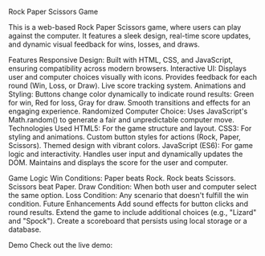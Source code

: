 Rock Paper Scissors Game

This is a web-based Rock Paper Scissors game, where users can play against the computer. It features a sleek design, real-time score updates, and dynamic visual feedback for wins, losses, and draws.

Features
Responsive Design: Built with HTML, CSS, and JavaScript, ensuring compatibility across modern browsers.
Interactive UI:
Displays user and computer choices visually with icons.
Provides feedback for each round (Win, Loss, or Draw).
Live score tracking system.
Animations and Styling:
Buttons change color dynamically to indicate round results:
Green for win,
Red for loss,
Gray for draw.
Smooth transitions and effects for an engaging experience.
Randomized Computer Choice: Uses JavaScript's Math.random() to generate a fair and unpredictable computer move.
Technologies Used
HTML5: For the game structure and layout.
CSS3: For styling and animations.
Custom button styles for actions (Rock, Paper, Scissors).
Themed design with vibrant colors.
JavaScript (ES6): For game logic and interactivity.
Handles user input and dynamically updates the DOM.
Maintains and displays the score for the user and computer.

Game Logic
Win Conditions:
Paper beats Rock.
Rock beats Scissors.
Scissors beat Paper.
Draw Condition: When both user and computer select the same option.
Loss Condition: Any scenario that doesn't fulfill the win condition.
Future Enhancements
Add sound effects for button clicks and round results.
Extend the game to include additional choices (e.g., "Lizard" and "Spock").
Create a scoreboard that persists using local storage or a database.

Demo
Check out the live demo: 
